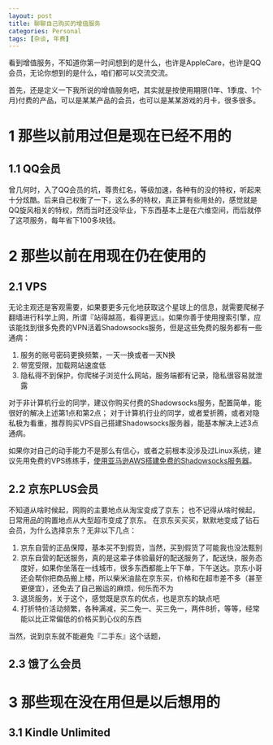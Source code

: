 ```yaml
---
layout: post
title: 聊聊自己购买的增值服务
categories: Personal
tags: [杂谈, 年费]
---
```


看到增值服务，不知道你第一时间想到的是什么，也许是AppleCare，也许是QQ会员，无论你想到的是什么，咱们都可以交流交流。

首先，还是定义一下我所说的增值服务吧，其实就是按使用期限(1年、1季度、1个月)付费的产品，可以是某某产品的会员，也可以是某某游戏的月卡，很多很多。

# 1 那些以前用过但是现在已经不用的

## 1.1 QQ会员

曾几何时，入了QQ会员的坑，尊贵红名，等级加速，各种有的没的特权，听起来十分炫酷。后来自己权衡了一下，这么多的特权，真正算有些用处的，感觉就是QQ旋风相关的特权，然而当时还没毕业，下东西基本上是在六维空间，而后就停了这项服务，每年省下100多块钱。

# 2 那些以前在用现在仍在使用的

## 2.1 VPS

无论主观还是客观需要，如果要更多元化地获取这个星球上的信息，就需要爬梯子翻墙进行科学上网，所谓『站得越高，看得更远』。如果你善于使用搜索引擎，应该能找到很多免费的VPN活着Shadowsocks服务，但是这些免费的服务都有一些通病：  
1. 服务的账号密码更换频繁，一天一换或者一天N换
2. 带宽受限，加载网站速度低
3. 隐私得不到保护，你爬梯子浏览什么网站，服务端都有记录，隐私很容易就泄露

对于非计算机行业的同学，建议你购买付费的Shadowsocks服务，配置简单，能很好的解决上述第1点和第2点；
对于计算机行业的同学，或者爱折腾，或者对隐私极为看重，推荐购买VPS自己搭建Shadowsocks服务器，能基本解决上述3点通病。

如果你对自己的动手能力不是那么有信心，或者之前根本没涉及过Linux系统，建议先用免费的VPS练练手，[使用亚马逊AWS搭建免费的Shadowsocks服务器](http://celerysoft.github.io/2016-01-15.html)。

## 2.2 京东PLUS会员

不知道从啥时候起，网购的主要地点从淘宝变成了京东；
也不记得从啥时候起，日常用品的购置地点从大型超市变成了京东。
在京东买买买，默默地变成了钻石会员，为什么选择京东？无非以下几点：  
1. 京东自营的正品保障，基本买不到假货，当然，买到假货了可能我也没法甄别
2. 京东自营的配送服务，真的是这辈子体验最好的配送服务了，配送快，服务态度好，如果你坐落在一线城市，很多东西都能上午下单，下午送达。京东小哥还会帮你把商品搬上楼，所以柴米油盐在京东买，价格和在超市差不多（甚至更便宜），还免去了自己搬运的麻烦，何乐而不为
3. 退货服务，关于这个，感觉既是京东的优点，也是京东的缺点吧
4. 打折特价活动频繁，各种满减，买二免一、买三免一，两件8折，等等，经常能以比正常偏低的价格买到心仪的东西

当然，说到京东就不能避免『二手东』这个话题，

## 2.3 饿了么会员

# 3 那些现在没在用但是以后想用的

## 3.1 Kindle Unlimited
